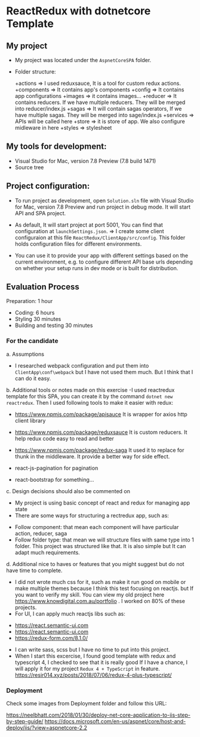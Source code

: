 # ReactRedux with dotnetcore Template

## My project
- My project was located under the `AspnetCoreSPA` folder.

- Folder structure:

    +actions => I used reduxsauce, It is a tool for custom redux actions. 
    +components => It contains app's components
    +config   => It contains app configurations
    +images => it contains images...
    +reducer => It contains reducers. If we have multiple reducers. They will be merged into reducer/index.js
    +sagas => It will contain sagas operators, If we have multiple sagas. They will be merged into sage/index.js
    +services => APIs will be called here
    +store  => it is store of app. We also configure midleware in here
    +styles => stylesheet

## My tools for development:
- Visual Studio for Mac, version 7.8 Preview (7.8 build 1471)
- Source tree

## Project configuration:
- To run project as development, open `Solution.sln` file with Visual Studio for Mac, version 7.8 Preview and run project in debug mode. It will start API and SPA project.

- As default, It will start project at port 5001, You can find that configuration at `launchSettings.json`. => I create some client configuraion at this file `ReactRedux/ClientApp/src/config`. This folder holds configuration files for different environments.

- You can use it to provide your app with different settings based on the current environment, e.g. to configure different API base urls depending on whether your setup runs in dev mode or is built for distribution.

## Evaluation Process

Preparation: 1 hour
- Coding: 6 hours 
- Styling 30 minutes
- Building and testing 30 minutes


### For the candidate
a. Assumptions
- I researched webpack configuration and put them into `ClientApp\conf\webpack` but I have not used them much. But I think that I can do it easy.

b. Additional tools or notes made on this exercise
-I used reactredux template for this SPA, you can create it by the command `dotnet new reactredux`. Then I used following tools to make it easier with redux:

+ https://www.npmjs.com/package/apisauce  It is wrapper for axios http client library
+ https://www.npmjs.com/package/reduxsauce It is custom reducers. It help redux code easy to read and better
+ https://www.npmjs.com/package/redux-saga It used it to replace for thunk in the middleware. It provide a better way for side effect.

+ react-js-pagination for pagination
+ react-bootstrap for something...

c. Design decisions should also be commented on
- My project is using basic concept of react and redux for managing app state
- There are some ways for structuring a rectredux app, such as: 
+ Follow component: that mean each component will have particular action, reducer, saga 
+ Follow folder type: that mean we will structure files with same type into 1 folder. This project was structured like that. It  is also simple but It can adapt much requirements.

d. Additional nice to haves or features that you might suggest but do not have time to complete.

- I did not wrote much css for it, such as make it run good on mobile or make multiple themes because I think this test focusing on reactjs. but If you want to verify my skill. You can view my old project here https://www.knowdigital.com.au/portfolio . I worked on 80% of these projects.
- For UI, I can apply much reactjs libs  such as:

+ https://react.semantic-ui.com
+ https://react.semantic-ui.com
+ https://redux-form.com/8.1.0/

- I can write sass, scss  but I have no time to put into this project. 
- When I start this excercise, I found good template with redux and typescript 4, I checked to see that it is really good If I have a chance, I will apply it for my project `Redux 4 + TypeScript` in feature. https://resir014.xyz/posts/2018/07/06/redux-4-plus-typescript/
 
### Deployment

Check some images from Deployment folder and follow this URL:

https://neelbhatt.com/2018/01/30/deploy-net-core-application-to-iis-step-by-step-guide/
https://docs.microsoft.com/en-us/aspnet/core/host-and-deploy/iis/?view=aspnetcore-2.2

